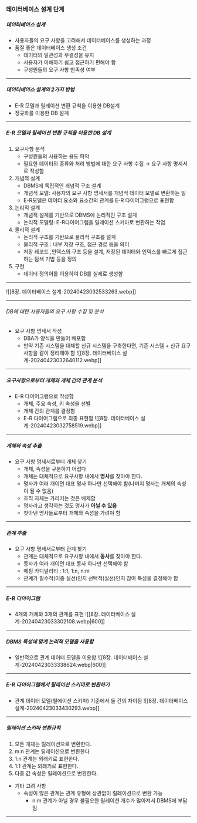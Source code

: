 ### 데이터베이스 설계 단계
##### 데이터베이스 설계
- 사용자들의 요구 사항을 고려해서 데이터베이스를 생성하는 과정
- 품질 좋은 데이터베이스 생성 조건
	- 데이터의 일관성과 무결성을 유지
	- 사용자가 이해하기 쉽고 접근하기 편해야 함
	- 구성원들의 요구 사항 만족성 여부
---
##### 데이터베이스 설계의 2가지 방법
- E-R 모델과 릴레이션 변환 규칙을 이용한 DB설계
- 정규화를 이용한 DB 설계
---
##### E-R 모델과 릴레이션 변환 규칙을 이용햔 DB 설계
1. 요구사항 분석
	- 구성원들의 사용하는 용도 파악
	- 필요한 데이터의 종류와 처리 방법에 대한 요구 사항 수집 → 요구 사항 명세서로 작성함
2. 개념적 설계
	- DBMS에 독립적인 개념적 구조 설계
	- 개념적 모델: 사용자의 요구 사항 명세서를 개념적 데이터 모델로 변환하는 일
	- E-R모델은 데이터 요소와 요소간의 관계를 E-R 다이어그램으로 표현함
3. 논리적 설계
	- 개념적 설계를 기반으로 DBMS에 논리적인 구조 설계
	- 논리적 모델링: E-R다이어그램을 릴레이션 스키마로 변환하는 작업
4. 물리적 설계
	- 논리적 구조를 기반으로 물리적 구조를 설계
	- 물리적 구조 : 내부 저장 구조, 접근 경로 등을 의미
	- 저장 레코드 ,인덱스의 구조 등을 설계, 저장된 데이터와 인덱스를 빠르게 접근하는 탐색 기법 등을 정의
5. 구현
	- 데이터 정의어를 이용하여 DB를 실제로 생성함
---
![[8장. 데이터베이스 설계-20240423032533263.webp]]

---
###### DB에 대한 사용자들의 요구 사항 수집 및 분석
- 요구 사항 명세서 작성
	- DBA가 양식을 만들어 배포함
	- 만약 기존 시스템을 대체할 신규 시스템을 구축한다면, 기존 시스템 + 신규 요구사항을 같이 정리해야 함
![[8장. 데이터베이스 설계-20240423032640112.webp]]
---
##### 요구사항으로부터 개체와 개체 간의 관계 분석
- E-R 다이어그램으로 작성함
	- 개체, 주요 속성, 키 속성을 선별
	- 개체 간의 관계를 결정함
	- E-R 다이어그램으로 최종 표현함
![[8장. 데이터베이스 설계-20240423032758519.webp]]
---
##### 개체와 속성 추출
- 요구 사항 명세서로부터 개체 찾기
	- 개체, 속성을 구분하기 어렵다
	- 개체는 대체적으로 요구사항 내에서 **명사**를 찾아야 한다.
	- 명사가 여러 개이면 대표 명사 하나만 선택해야 함(나머지 명사는 개체의 속성이 될 수 없음)
	- 조직 자체는 가리키는 것은 배제함
	- 명사라고 생각하는 것도 명사가 **아닐 수 있음**
	- 찾아낸 명사들로부터 개체와 속성을 가려야 함
---
##### 관계 추출
- 요구 사항 명세서로부터 관계 찾기
	- 관계는 대체적으로 요구사항 내에서 **동사**를 찾아야 한다.
	- 동사가 여러 개이면 대표 동사 하나만 선택해야 함
	- 매핑 카디널리티 : 1:1, 1:n, n:m
	- 관계가 필수적(이중 실선)인지 선택적(실선)인지 참여 특성을 결정해야 함
---
##### E-R 다이어그램
- 4개의 개체와 3개의 관계를 표현
![[8장. 데이터베이스 설계-20240423033302108.webp|600]]
---
##### DBMS 특성에 맞게 논리적 모델을 사용함
- 일반적으로 관계 데이터 모델을 이용함
![[8장. 데이터베이스 설계-20240423033338624.webp|600]]
---
##### E-R 다이어그램에서 릴레이션 스키마로 변환하기
- 관계 데이터 모델(릴에이션 스키마) 기준에서 둘 간의 차이점
![[8장. 데이터베이스 설계-20240423033430293.webp]]
---
##### 릴레이션 스키마 변환규칙
1. 모든 개체는 릴레이션으로 변환한다.
2. m:n 관계는 릴레이션으로 변환한다
3. 1:n 관계는 외래키로 표현한다.
4. 1:1 관계는 외래키로 표현한다.
5. 다중 값 속성은 릴레이션으로 변환한다.
- 기타 고려 사항
	- 속성이 많은 관계는 관계 유형에 상관없이 릴레이션으로 변환 가능
		- n:m 관계가 아닐 경우 불필요한 릴레이션 개수가 많아져서 DBMS에 부담임
---
